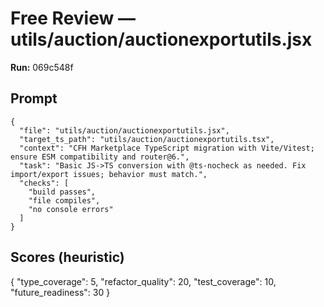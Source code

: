 # Free Review — utils/auction/auctionexportutils.jsx

**Run:** 069c548f

## Prompt

```
{
  "file": "utils/auction/auctionexportutils.jsx",
  "target_ts_path": "utils/auction/auctionexportutils.tsx",
  "context": "CFH Marketplace TypeScript migration with Vite/Vitest; ensure ESM compatibility and router@6.",
  "task": "Basic JS->TS conversion with @ts-nocheck as needed. Fix import/export issues; behavior must match.",
  "checks": [
    "build passes",
    "file compiles",
    "no console errors"
  ]
}
```

## Scores (heuristic)

{
  "type_coverage": 5,
  "refactor_quality": 20,
  "test_coverage": 10,
  "future_readiness": 30
}

